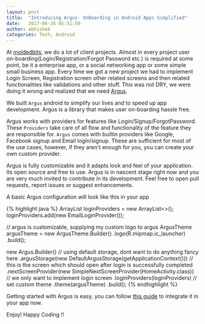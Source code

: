 ```yaml
---
layout: post
title:  "Introducing Argus- OnBoarding in Android Apps Simplified"
date:   2017-06-26 05:51:59
author: abhishek
categories: Tech, Android
---
```

At [moldedbits](http:///www.moldedbits.com), we do a lot of client projects. Almost in every project user on-boarding(Login/Registration/Forgot Password etc.) is required at some point, be it a enterprise app, or a social networking app or some simple small business app. Every time we got a new project we had to implement Login Screen, Registration screen other related screens and then related functionalities like validations and other stuff. This was not DRY, we were doing it wrong and realized that we need [Argus](https://github.com/moldedbits/argus-android).

We built `Argus` android to simplify our lives and to speed up app development. Argus is a library that makes user on-boarding hassle free.

Argus works with providers for features like Login/Signup/ForgotPassword. These `Providers` take care of all flow and functionality of the feature they are responsible for. `Argus` comes with builtin providers like Google, Facebook signup and Email login/signup. These are sufficient for most of the use cases, however, if they aren't enough for you, you can create your own custom provider.

Argus is fully customizable and it adapts look and feel of your application. Its open source and free to use. Argus is in nascent stage right now and you are very much invited to contribute in its development. Feel free to open pull requests, report issues or suggest enhancements.

A basic Argus configuration will look like this in your app

{% highlight java %}
ArrayList<BaseProvider> loginProviders = new ArrayList<>();
loginProviders.add(new EmailLoginProvider());

// argus is customizable, supplying my custom logo to argus
ArgusTheme argusTheme = new ArgusTheme.Builder()
        .logo(R.mipmap.ic_launcher)
        .build();

new Argus.Builder()
        // using default storage, dont want to do anything fancy here
        .argusStorage(new DefaultArgusStorage(getApplicationContext()))
        // this is the screen which should open after login is successfully completed
        .nextScreenProvider(new SimpleNextScreenProvider(HomeActivity.class))
        // we only want to implement login screen
        .loginProviders(loginProviders)
        // set custom theme
        .theme(argusTheme)
        .build();
{% endhighlight %}

Getting started with Argus is easy, you can follow [this guide](https://github.com/moldedbits/argus-android/wiki/Getting-Started) to integrate it in your app now.

Enjoy!
Happy Coding !!
